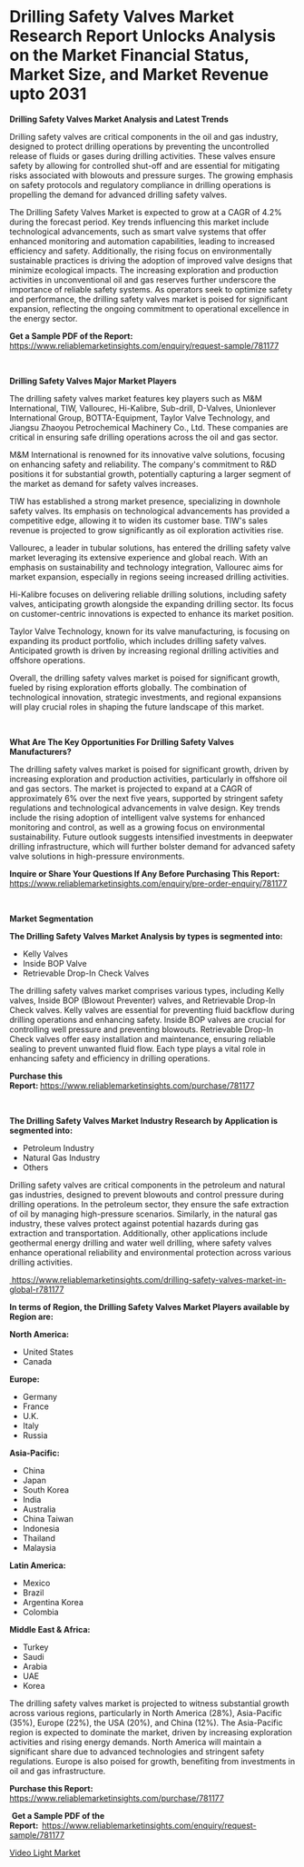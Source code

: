 <p><h1>Drilling Safety Valves Market Research Report Unlocks Analysis on the Market Financial Status, Market Size, and Market Revenue upto 2031</h1></p><p><strong>Drilling Safety Valves Market Analysis and Latest Trends</strong></p>
<p><p>Drilling safety valves are critical components in the oil and gas industry, designed to protect drilling operations by preventing the uncontrolled release of fluids or gases during drilling activities. These valves ensure safety by allowing for controlled shut-off and are essential for mitigating risks associated with blowouts and pressure surges. The growing emphasis on safety protocols and regulatory compliance in drilling operations is propelling the demand for advanced drilling safety valves.</p><p>The Drilling Safety Valves Market is expected to grow at a CAGR of 4.2% during the forecast period. Key trends influencing this market include technological advancements, such as smart valve systems that offer enhanced monitoring and automation capabilities, leading to increased efficiency and safety. Additionally, the rising focus on environmentally sustainable practices is driving the adoption of improved valve designs that minimize ecological impacts. The increasing exploration and production activities in unconventional oil and gas reserves further underscore the importance of reliable safety systems. As operators seek to optimize safety and performance, the drilling safety valves market is poised for significant expansion, reflecting the ongoing commitment to operational excellence in the energy sector.</p></p>
<p><strong>Get a Sample PDF of the Report:&nbsp;</strong> <a href="https://www.reliablemarketinsights.com/enquiry/request-sample/781177?utm_campaign=1994&utm_medium=2&utm_source=Github&utm_content=ia&utm_term=30122024&utm_id=drilling-safety-valves">https://www.reliablemarketinsights.com/enquiry/request-sample/781177</a></p>
<p>&nbsp;</p>
<p><strong>Drilling Safety Valves Major Market Players</strong></p>
<p><p>The drilling safety valves market features key players such as M&M International, TIW, Vallourec, Hi-Kalibre, Sub-drill, D-Valves, Unionlever International Group, BOTTA-Equipment, Taylor Valve Technology, and Jiangsu Zhaoyou Petrochemical Machinery Co., Ltd. These companies are critical in ensuring safe drilling operations across the oil and gas sector.</p><p>M&M International is renowned for its innovative valve solutions, focusing on enhancing safety and reliability. The company's commitment to R&D positions it for substantial growth, potentially capturing a larger segment of the market as demand for safety valves increases.</p><p>TIW has established a strong market presence, specializing in downhole safety valves. Its emphasis on technological advancements has provided a competitive edge, allowing it to widen its customer base. TIW's sales revenue is projected to grow significantly as oil exploration activities rise.</p><p>Vallourec, a leader in tubular solutions, has entered the drilling safety valve market leveraging its extensive experience and global reach. With an emphasis on sustainability and technology integration, Vallourec aims for market expansion, especially in regions seeing increased drilling activities.</p><p>Hi-Kalibre focuses on delivering reliable drilling solutions, including safety valves, anticipating growth alongside the expanding drilling sector. Its focus on customer-centric innovations is expected to enhance its market position.</p><p>Taylor Valve Technology, known for its valve manufacturing, is focusing on expanding its product portfolio, which includes drilling safety valves. Anticipated growth is driven by increasing regional drilling activities and offshore operations.</p><p>Overall, the drilling safety valves market is poised for significant growth, fueled by rising exploration efforts globally. The combination of technological innovation, strategic investments, and regional expansions will play crucial roles in shaping the future landscape of this market.</p></p>
<p>&nbsp;</p>
<p><strong>What Are The Key Opportunities For Drilling Safety Valves Manufacturers?</strong></p>
<p><p>The drilling safety valves market is poised for significant growth, driven by increasing exploration and production activities, particularly in offshore oil and gas sectors. The market is projected to expand at a CAGR of approximately 6% over the next five years, supported by stringent safety regulations and technological advancements in valve design. Key trends include the rising adoption of intelligent valve systems for enhanced monitoring and control, as well as a growing focus on environmental sustainability. Future outlook suggests intensified investments in deepwater drilling infrastructure, which will further bolster demand for advanced safety valve solutions in high-pressure environments.</p></p>
<p><strong>Inquire or Share Your Questions If Any Before Purchasing This Report:</strong> <a href="https://www.reliablemarketinsights.com/enquiry/pre-order-enquiry/781177?utm_campaign=1994&utm_medium=2&utm_source=Github&utm_content=ia&utm_term=30122024&utm_id=drilling-safety-valves">https://www.reliablemarketinsights.com/enquiry/pre-order-enquiry/781177</a></p>
<p>&nbsp;</p>
<p><strong>Market Segmentation</strong></p>
<p><strong>The Drilling Safety Valves Market Analysis by types is segmented into:</strong></p>
<p><ul><li>Kelly Valves</li><li>Inside BOP Valve</li><li>Retrievable Drop-In Check Valves</li></ul></p>
<p><p>The drilling safety valves market comprises various types, including Kelly valves, Inside BOP (Blowout Preventer) valves, and Retrievable Drop-In Check valves. Kelly valves are essential for preventing fluid backflow during drilling operations and enhancing safety. Inside BOP valves are crucial for controlling well pressure and preventing blowouts. Retrievable Drop-In Check valves offer easy installation and maintenance, ensuring reliable sealing to prevent unwanted fluid flow. Each type plays a vital role in enhancing safety and efficiency in drilling operations.</p></p>
<p><strong>Purchase this Report:&nbsp;</strong><a href="https://www.reliablemarketinsights.com/purchase/781177?utm_campaign=1994&utm_medium=2&utm_source=Github&utm_content=ia&utm_term=30122024&utm_id=drilling-safety-valves">https://www.reliablemarketinsights.com/purchase/781177</a></p>
<p>&nbsp;</p>
<p><strong>The Drilling Safety Valves Market Industry Research by Application is segmented into:</strong></p>
<p><ul><li>Petroleum Industry</li><li>Natural Gas Industry</li><li>Others</li></ul></p>
<p><p>Drilling safety valves are critical components in the petroleum and natural gas industries, designed to prevent blowouts and control pressure during drilling operations. In the petroleum sector, they ensure the safe extraction of oil by managing high-pressure scenarios. Similarly, in the natural gas industry, these valves protect against potential hazards during gas extraction and transportation. Additionally, other applications include geothermal energy drilling and water well drilling, where safety valves enhance operational reliability and environmental protection across various drilling activities.</p></p>
<p><a href="https://www.reliablemarketinsights.com/drilling-safety-valves-market-in-global-r781177?utm_campaign=1994&utm_medium=2&utm_source=Github&utm_content=ia&utm_term=30122024&utm_id=drilling-safety-valves">&nbsp;https://www.reliablemarketinsights.com/drilling-safety-valves-market-in-global-r781177</a></p>
<p><strong>In terms of Region, the Drilling Safety Valves Market Players available by Region are:</strong></p>
<p>
    <p> <strong> North America: </strong>
        <ul>
            <li>United States</li>
            <li>Canada</li>
        </ul>
        </p> 
    <p> <strong> Europe: </strong>
        <ul>
            <li>Germany</li>
            <li>France</li>
            <li>U.K.</li>
            <li>Italy</li>
            <li>Russia</li>
        </ul>
        </p> 
    <p> <strong> Asia-Pacific: </strong>
        <ul>
            <li>China</li>
            <li>Japan</li>
            <li>South Korea</li>
            <li>India</li>
            <li>Australia</li>
            <li>China Taiwan</li>
            <li>Indonesia</li>
            <li>Thailand</li>
            <li>Malaysia</li>
        </ul>
        </p> 
    <p> <strong> Latin America: </strong>
        <ul>
            <li>Mexico</li>
            <li>Brazil</li>
            <li>Argentina Korea</li>
            <li>Colombia</li>
        </ul>
        </p> 
    <p> <strong> Middle East & Africa: </strong>
        <ul>
            <li>Turkey</li>
            <li>Saudi</li>
            <li>Arabia</li>
            <li>UAE</li>
            <li>Korea</li>
        </ul>
    </p>
    </p>
<p><p>The drilling safety valves market is projected to witness substantial growth across various regions, particularly in North America (28%), Asia-Pacific (35%), Europe (22%), the USA (20%), and China (12%). The Asia-Pacific region is expected to dominate the market, driven by increasing exploration activities and rising energy demands. North America will maintain a significant share due to advanced technologies and stringent safety regulations. Europe is also poised for growth, benefiting from investments in oil and gas infrastructure.</p></p>
<p><strong>Purchase this Report: </strong><a href="https://www.reliablemarketinsights.com/purchase/781177?utm_campaign=1994&utm_medium=2&utm_source=Github&utm_content=ia&utm_term=30122024&utm_id=drilling-safety-valves">https://www.reliablemarketinsights.com/purchase/781177</a></p>
<p>&nbsp;<strong>Get a Sample PDF of the Report:&nbsp;&nbsp;</strong><a href="https://www.reliablemarketinsights.com/enquiry/request-sample/781177?utm_campaign=1994&utm_medium=2&utm_source=Github&utm_content=ia&utm_term=30122024&utm_id=drilling-safety-valves">https://www.reliablemarketinsights.com/enquiry/request-sample/781177</a></p>
<p><strong></strong></p>
<p><p><a href="https://github.com/rahu1506/Market-Research-Report-List-6/blob/main/video-light-market.md?utm_campaign=1994&utm_medium=2&utm_source=Github&utm_content=ia&utm_term=30122024&utm_id=drilling-safety-valves">Video Light Market</a></p></p>
